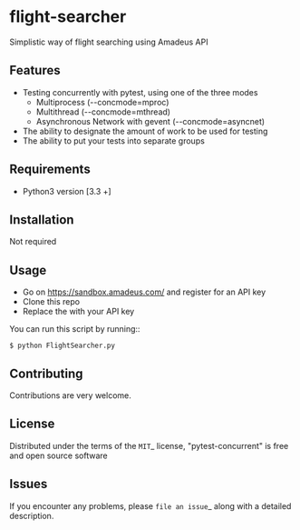 # flight-searcher
Simplistic way of flight searching using Amadeus API

Features
--------

* Testing concurrently with pytest, using one of the three modes
    - Multiprocess (--concmode=mproc)
    - Multithread (--concmode=mthread)
    - Asynchronous Network with gevent (--concmode=asyncnet)
* The ability to designate the amount of work to be used for testing
* The ability to put your tests into separate groups

Requirements
------------

* Python3 version [3.3 +]


Installation
------------

Not required


Usage
-----
* Go on https://sandbox.amadeus.com/ and register for an API key
* Clone this repo
* Replace the <API KEY> with your API key

You can run this script by running::

    $ python FlightSearcher.py

Contributing
------------
Contributions are very welcome.

License
-------

Distributed under the terms of the `MIT`_ license, "pytest-concurrent" is free and open source software


Issues
------

If you encounter any problems, please `file an issue`_ along with a detailed description.
